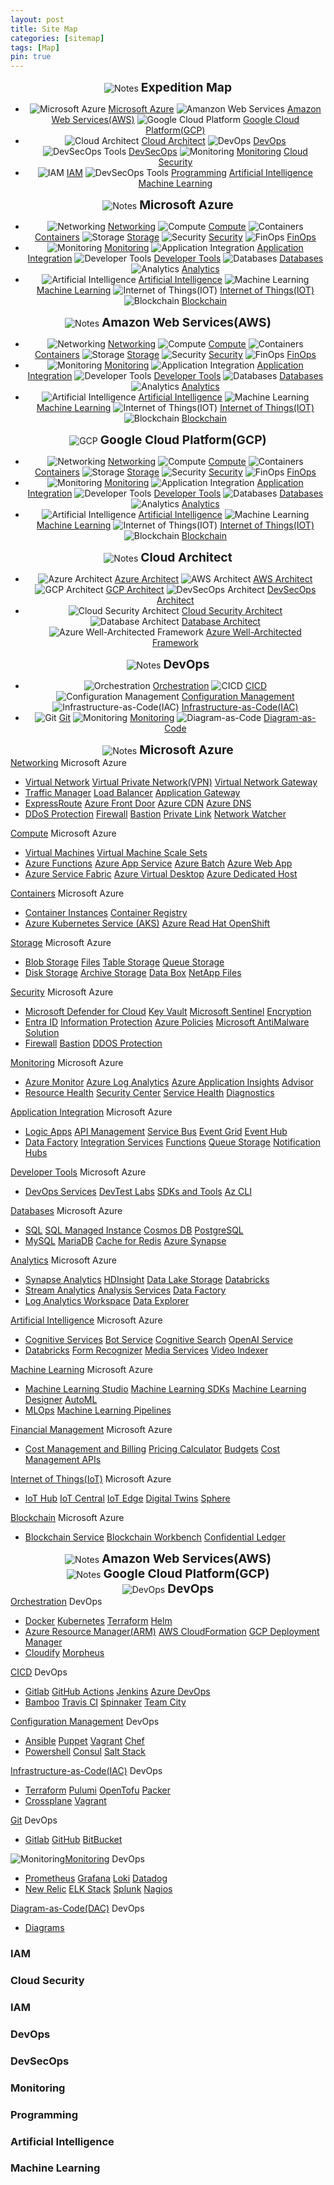 ```yaml
---
layout: post
title: Site Map
categories: [sitemap]
tags: [Map]
pin: true
---
```

<!-- Notes Start -->
<div class="card categories" align="center">
    <!-- top-category -->
    <div id="a_0" class="card-header d-flex justify-content-between hide-border-bottom">
    <span class="ms-2 align-items-center" style="flex-grow: 1;">
        <img alt="Notes" src="/assets/img/icons/coding-18.svg" />
        <h2 class="mx-2" style="font-size: 1.2rem; display: inline;">Expedition Map</h2>
    </span>
    </div>
    <!-- .card-header -->
      <!-- Sub-categories -->
    <div id="0_111" class="collapse show" aria-expanded="false">
        <ul class="list-group">
            <li class="list-group-item">
            <img alt="Microsoft Azure" src="/assets/img/icons/microsoft-azure-18.svg"/>
            <a href="#a_01" class="mx-2">Microsoft Azure</a>
            <img alt="Amanzon Web Services" src="/assets/img/icons/amazonwebservices-18.svg"/>
            <a href="#b_01" class="mx-2">Amazon Web Services(AWS)</a>
            <img alt="Google Cloud Platform" src="/assets/img/icons/googlecloudplatform-18.svg"/>
            <a href="#c_01" class="mx-2">Google Cloud Platform(GCP)</a>
            </li>
            <li class="list-group-item">
            <img alt="Cloud Architect" src="/assets/img/icons/coding-18.svg" />
            <a href="#d_01" class="mx-2">Cloud Architect</a>
            <img alt="DevOps" src="/assets/img/icons/coding-18.svg" />
            <a href="#e_01" class="mx-2">DevOps</a>
            <img alt="DevSecOps Tools" src="/assets/img/icons/coding-18.svg" />
            <a href="#" class="mx-2">DevSecOps</a>
            <img alt="Monitoring" src="/assets/img/icons/monitoring-18.svg" />
            <a href="#" class="mx-2">Monitoring</a>
            <i class="far fa-folder fa-fw"></i>
            <a href="#" class="mx-2">Cloud Security</a>
            </li>
            <li class="list-group-item">
            <img alt="IAM" src="/assets/img/icons/iam-18.svg" />
            <a href="#" class="mx-2">IAM</a>
            <img alt="DevSecOps Tools" src="/assets/img/icons/coding-18.svg" />
            <a href="#" class="mx-2">Programming</a>
            <i class="far fa-folder fa-fw"></i>
            <a href="#" class="mx-2">Artificial Intelligence</a>
            <i class="far fa-folder fa-fw"></i>
            <a href="#" class="mx-2">Machine Learning</a>
            </li>          
        </ul>
    </div>
</div>
<!-- Notes End-->

<!-- Azure Start -->
<div class="card categories" align="center">
    <!-- top-category -->
    <div id="a_01" class="card-header d-flex justify-content-between hide-border-bottom">
    <span class="ms-2 align-items-center" style="flex-grow: 1;">
        <img alt="Notes" src="/assets/img/icons/microsoft-azure-18.svg" />
        <h3 class="mx-2" style="font-size: 1.2rem; display: inline;">Microsoft Azure</h3>
    </span>
    </div>
    <!-- .card-header -->
      <!-- Sub-categories -->
    <div id="a_011" class="collapse show" aria-expanded="false">
        <ul class="list-group align-items-center">
            <li class="list-group-item">
            <img alt="Networking" src="/assets/img/icons/coding-18.svg"/>
            <a href="#a_11" class="mx-2">Networking</a>
            <img alt="Compute" src="/assets/img/icons/coding-18.svg"/>
            <a href="#a_12" class="mx-2">Compute</a>
            <img alt="Containers" src="/assets/img/icons/coding-18.svg"/>
            <a href="#a_13" class="mx-2">Containers</a>
            <img alt="Storage" src="/assets/img/icons/coding-18.svg"/>
            <a href="#a_14" class="mx-2">Storage</a>
            <img alt="Security" src="/assets/img/icons/coding-18.svg" />
            <a href="#a_15" class="mx-2">Security</a>
            <img alt="FinOps" src="/assets/img/icons/coding-18.svg" />
            <a href="#a_23" class="mx-2">FinOps</a>
            </li>
            <li class="list-group-item">
            <img alt="Monitoring" src="/assets/img/icons/monitoring-18.svg" />
            <a href="#a_16" class="mx-2">Monitoring</a>
            <img alt="Application Integration" src="/assets/img/icons/coding-18.svg" />
            <a href="#a_17" class="mx-2">Application Integration</a>
            <img alt="Developer Tools" src="/assets/img/icons/coding-18.svg" />
            <a href="#a_18" class="mx-2">Developer Tools</a>
            <img alt="Databases" src="/assets/img/icons/coding-18.svg" />
            <a href="#a_19" class="mx-2">Databases</a>
            <img alt="Analytics" src="/assets/img/icons/coding-18.svg" />
            <a href="#a_20" class="mx-2">Analytics</a>
            </li>
            <li class="list-group-item">
            <img alt="Artificial Intelligence" src="/assets/img/icons/coding-18.svg" />
            <a href="#a_21" class="mx-2">Artificial Intelligence</a>
            <img alt="Machine Learning" src="/assets/img/icons/coding-18.svg" />
            <a href="#a_22" class="mx-2">Machine Learning</a>
            <img alt="Internet of Things(IOT)" src="/assets/img/icons/coding-18.svg" />
            <a href="#a_24" class="mx-2">Internet of Things(IOT)</a>
            <img alt="Blockchain" src="/assets/img/icons/coding-18.svg" />
            <a href="#a_25" class="mx-2">Blockchain</a>
            </li>  
        </ul>
    </div>
</div>
<!-- Azure End-->

<!-- AWS Start -->
<div class="card categories" align="center">
    <!-- top-category -->
    <div id="b_01" class="card-header d-flex justify-content-between hide-border-bottom">
    <span class="ms-2 align-items-center" style="flex-grow: 1;">
        <img alt="Notes" src="/assets/img/icons/amazonwebservices-18.svg" />
        <h3 class="mx-2" style="font-size: 1.2rem; display: inline;">Amazon Web Services(AWS)</h3>
    </span>
    </div>
    <!-- .card-header -->
      <!-- Sub-categories -->
    <div id="b_011" class="collapse show" aria-expanded="false">
        <ul class="list-group align-items-center">
             <li class="list-group-item">
            <img alt="Networking" src="/assets/img/icons/coding-18.svg"/>
            <a href="#" class="mx-2">Networking</a>
            <img alt="Compute" src="/assets/img/icons/coding-18.svg"/>
            <a href="#" class="mx-2">Compute</a>
            <img alt="Containers" src="/assets/img/icons/coding-18.svg"/>
            <a href="#" class="mx-2">Containers</a>
            <img alt="Storage" src="/assets/img/icons/coding-18.svg"/>
            <a href="#" class="mx-2">Storage</a>
            <img alt="Security" src="/assets/img/icons/coding-18.svg" />
            <a href="#" class="mx-2">Security</a>
            <img alt="FinOps" src="/assets/img/icons/coding-18.svg" />
            <a href="#" class="mx-2">FinOps</a>
            </li>
            <li class="list-group-item">
            <img alt="Monitoring" src="/assets/img/icons/monitoring-18.svg" />
            <a href="#" class="mx-2">Monitoring</a>
            <img alt="Application Integration" src="/assets/img/icons/coding-18.svg" />
            <a href="#" class="mx-2">Application Integration</a>
            <img alt="Developer Tools" src="/assets/img/icons/coding-18.svg" />
            <a href="#" class="mx-2">Developer Tools</a>
            <img alt="Databases" src="/assets/img/icons/coding-18.svg" />
            <a href="#" class="mx-2">Databases</a>
            <img alt="Analytics" src="/assets/img/icons/coding-18.svg" />
            <a href="#" class="mx-2">Analytics</a>
            </li>
            <li class="list-group-item">
            <img alt="Artificial Intelligence" src="/assets/img/icons/coding-18.svg" />
            <a href="#" class="mx-2">Artificial Intelligence</a>
            <img alt="Machine Learning" src="/assets/img/icons/coding-18.svg" />
            <a href="#" class="mx-2">Machine Learning</a>
            <img alt="Internet of Things(IOT)" src="/assets/img/icons/coding-18.svg" />
            <a href="#" class="mx-2">Internet of Things(IOT)</a>
            <img alt="Blockchain" src="/assets/img/icons/coding-18.svg" />
            <a href="#" class="mx-2">Blockchain</a>
            </li>      
        </ul>
    </div>
</div>
<!-- AWS End-->

<!-- GCP Start -->
<div class="card categories" align="center">
    <!-- top-category -->
    <div id="c_01" class="card-header d-flex justify-content-between hide-border-bottom">
    <span class="ms-2 align-items-center" style="flex-grow: 1;">
        <img alt="GCP" src="/assets/img/icons/googlecloudplatform-18.svg" />
        <h3 class="mx-2" style="font-size: 1.2rem; display: inline;">Google Cloud Platform(GCP)</h3>
    </span>
    </div>
    <!-- .card-header -->
      <!-- Sub-categories -->
    <div id="c_011" class="collapse show" aria-expanded="false">
        <ul class="list-group align-items-center">
             <li class="list-group-item">
            <img alt="Networking" src="/assets/img/icons/coding-18.svg"/>
            <a href="#" class="mx-2">Networking</a>
            <img alt="Compute" src="/assets/img/icons/coding-18.svg"/>
            <a href="#" class="mx-2">Compute</a>
            <img alt="Containers" src="/assets/img/icons/coding-18.svg"/>
            <a href="#" class="mx-2">Containers</a>
            <img alt="Storage" src="/assets/img/icons/coding-18.svg"/>
            <a href="#" class="mx-2">Storage</a>
            <img alt="Security" src="/assets/img/icons/coding-18.svg" />
            <a href="#" class="mx-2">Security</a>
            <img alt="FinOps" src="/assets/img/icons/coding-18.svg" />
            <a href="#" class="mx-2">FinOps</a>
            </li>
            <li class="list-group-item">
            <img alt="Monitoring" src="/assets/img/icons/monitoring-18.svg" />
            <a href="#" class="mx-2">Monitoring</a>
            <img alt="Application Integration" src="/assets/img/icons/coding-18.svg" />
            <a href="#" class="mx-2">Application Integration</a>
            <img alt="Developer Tools" src="/assets/img/icons/coding-18.svg" />
            <a href="#" class="mx-2">Developer Tools</a>
            <img alt="Databases" src="/assets/img/icons/coding-18.svg" />
            <a href="#" class="mx-2">Databases</a>
            <img alt="Analytics" src="/assets/img/icons/coding-18.svg" />
            <a href="#" class="mx-2">Analytics</a>
            </li>
            <li class="list-group-item">
            <img alt="Artificial Intelligence" src="/assets/img/icons/coding-18.svg" />
            <a href="#" class="mx-2">Artificial Intelligence</a>
            <img alt="Machine Learning" src="/assets/img/icons/coding-18.svg" />
            <a href="#" class="mx-2">Machine Learning</a>
            <img alt="Internet of Things(IOT)" src="/assets/img/icons/coding-18.svg" />
            <a href="#" class="mx-2">Internet of Things(IOT)</a>
            <img alt="Blockchain" src="/assets/img/icons/coding-18.svg" />
            <a href="#" class="mx-2">Blockchain</a>
            </li>          
        </ul>
    </div>
</div>
<!-- GCP End-->

<!-- Cloud Architect Start -->
<div class="card categories" align="center">
    <!-- top-category -->
    <div id="d_01" class="card-header d-flex justify-content-between hide-border-bottom">
    <span class="ms-2 align-items-center" style="flex-grow: 1;">
        <img alt="Notes" src="/assets/img/icons/cloud-18.svg" />
        <h3 class="mx-2" style="font-size: 1.2rem; display: inline;">Cloud Architect</h3>
    </span>
    </div>
    <!-- .card-header -->
      <!-- Sub-categories -->
    <div id="a_011" class="collapse show" aria-expanded="false">
        <ul class="list-group align-items-center">
            <li class="list-group-item">
            <img alt="Azure Architect" src="/assets/img/icons/microsoft-azure-18.svg"/>
            <a href="#a_11" class="mx-2">Azure Architect</a>
            <img alt="AWS Architect" src="/assets/img/icons/amazonwebservices-18.svg"/>
            <a href="#a_12" class="mx-2">AWS Architect</a>
            <img alt="GCP Architect" src="/assets/img/icons/googlecloudplatform-18.svg"/>
            <a href="#a_13" class="mx-2">GCP Architect</a>
            <img alt="DevSecOps Architect" src="/assets/img/icons/docker-18.svg"/>
            <a href="#a_14" class="mx-2">DevSecOps Architect</a>
            </li>
            <li class="list-group-item">
            <img alt="Cloud Security Architect" src="/assets/img/icons/coding-18.svg" />
            <a href="#a_15" class="mx-2">Cloud Security Architect</a>
            <img alt="Database Architect" src="/assets/img/icons/databases-18.svg" />
            <a href="#a_23" class="mx-2">Database Architect</a>
            <img alt="Azure Well-Architected Framework" src="/assets/img/icons/microsoft-azure-18.svg" />
            <a href="/posts/cloud/azure/architect/azure-well-architected-framework" class="mx-2">Azure Well-Architected Framework</a>
            </li>
        </ul>
    </div>
</div>
<!-- Cloud Architect End-->

<!-- DevOps Start -->
<div class="card categories" align="center">
    <!-- top-category -->
    <div id="e_01" class="card-header d-flex justify-content-between hide-border-bottom">
    <span class="ms-2 align-items-center" style="flex-grow: 1;">
        <img alt="Notes" src="/assets/img/icons/azuredevops-18.svg" />
        <h3 class="mx-2" style="font-size: 1.2rem; display: inline;">DevOps</h3>
    </span>
    </div>
    <!-- .card-header -->
      <!-- Sub-categories -->
    <div id="e_011" class="collapse show" aria-expanded="false">
        <ul class="list-group align-items-center">
            <li class="list-group-item">
            <img alt="Orchestration" src="/assets/img/icons/orchestration-18.svg"/>
            <a href="#d_11" class="mx-2">Orchestration</a>
            <img alt="CICD" src="/assets/img/icons/coding-18.svg"/>
            <a href="#d_12" class="mx-2">CICD</a>
            <img alt="Configuration Management" src="/assets/img/icons/configuration-management-18.svg"/>
            <a href="#d_13" class="mx-2">Configuration Management</a>
            <img alt="Infrastructure-as-Code(IAC)" src="/assets/img/icons/coding-18.svg"/>
            <a href="#d_14" class="mx-2">Infrastructure-as-Code(IAC)</a>
            </li>
            <li class="list-group-item">
            <img alt="Git" src="/assets/img/icons/coding-18.svg" />
            <a href="#d_15" class="mx-2">Git</a>
            <img alt="Monitoring" src="/assets/img/icons/monitoring-18.svg" />
            <a href="#d_16" class="mx-2">Monitoring</a>
            <img alt="Diagram-as-Code" src="/assets/img/icons/diagrams.svg" />
            <a href="#d_17" class="mx-2">Diagram-as-Code</a>
            </li>
        </ul>
    </div>
</div>
<!-- DevOps End-->

<!-- Azure Categories Start -->
<div class="card categories" align="center">
    <!-- top-category -->
    <div id="a_02" class="card-header d-flex justify-content-between hide-border-bottom">
    <span class="ms-2 align-items-center" style="flex-grow: 1;">
        <img alt="Notes" src="/assets/img/icons/microsoft-azure-18.svg" />
        <h3 class="mx-2" style="font-size: 1.2rem; display: inline;">Microsoft Azure</h3>
    </span>
    </div>
    <!-- .card-header -->
</div>
<!-- Azure Categories End-->

<!-- Azure Networking Start-->
<div class="card categories">
    <!-- top-category -->
    <div id="a_11" class="card-header d-flex justify-content-between hide-border-bottom">
    <span class="ms-2">
        <i class="far fa-folder-open fa-fw"></i>
        <a href="/posts/cloud/azure/networking/azure-networking/" class="mx-2">Networking</a>
        <!-- content count -->
        <span class="text-muted small font-weight-light">
            Microsoft Azure
        </span>
    </span>
    <!-- arrow -->
        <a href="#a_111" data-bs-toggle="collapse" aria-expanded="false" aria-label="a_11-trigger" class="category-trigger hide-border-bottom collapsed">
        <i class="fas fa-fw fa-angle-down"></i>
        </a>
    </div>
    <!-- .card-header -->
      <!-- Sub-categories -->
    <div id="a_111" class="collapse" aria-expanded="false">
        <ul class="list-group">
            <li class="list-group-item">
            <i class="far fa-folder fa-fw"></i>
            <a href="/posts/cloud/azure/networking/azure-virtual-networks/" class="mx-2">Virtual Network</a>
            <i class="far fa-folder fa-fw"></i>
            <a href="/posts/cloud/azure/networking/virtual-private-network/" class="mx-2">Virtual Private Network(VPN)</a>
            <i class="far fa-folder fa-fw"></i>
            <a href="/posts/cloud/azure/networking/azuure-virtual-network-gateway/" class="mx-2">Virtual Network Gateway</a>
            </li>
            <li class="list-group-item">
            <i class="far fa-folder fa-fw"></i>
            <a href="/posts/cloud/azure/networking/azuure-traffic-manager/" class="mx-2">Traffic Manager</a>
            <i class="far fa-folder fa-fw"></i>
            <a href="/posts/cloud/azure/networking/azure-load-balancer/" class="mx-2">Load Balancer</a>
            <i class="far fa-folder fa-fw"></i>
            <a href="/posts/cloud/azure/networking/azure-application-gateway/" class="mx-2">Application Gateway</a>
            </li>
            <li class="list-group-item">
            <i class="far fa-folder fa-fw"></i>
            <a href="/posts/cloud/azure/networking/azure-expressroute/" class="mx-2">ExpressRoute</a>
            <i class="far fa-folder fa-fw"></i>
            <a href="/posts/cloud/azure/networking/azure-front-door/" class="mx-2">Azure Front Door</a>
            <i class="far fa-folder fa-fw"></i>
            <a href="/posts/cloud/azure/networking/azure-cdn/" class="mx-2">Azure CDN</a>
            <i class="far fa-folder fa-fw"></i>
            <a href="/posts/cloud/azure/networking/azure-dns/" class="mx-2">Azure DNS</a>
            </li>          
            <li class="list-group-item">
            <i class="far fa-folder fa-fw"></i>
            <a href="/posts/cloud/azure/networking/azure-ddos-protection/" class="mx-2">DDoS Protection</a>
            <i class="far fa-folder fa-fw"></i>
            <a href="/posts/cloud/azure/networking/azure-firewall/" class="mx-2">Firewall</a>
            <i class="far fa-folder fa-fw"></i>
            <a href="/posts/cloud/azure/networking/azure-bastion/" class="mx-2">Bastion</a>
            <i class="far fa-folder fa-fw"></i>
            <a href="/posts/cloud/azure/networking/azure-private-link/" class="mx-2">Private Link</a>
            <i class="far fa-folder fa-fw"></i>
            <a href="/posts/cloud/azure/networking/azure-network-watcher/" class="mx-2">Network Watcher</a>
            </li>
        </ul>
    </div>
</div>
<!-- Azure Networking End-->

<!-- Azure Compute Start-->
<div class="card categories">
    <!-- top-category -->
    <div id="a_12" class="card-header d-flex justify-content-between hide-border-bottom">
    <span class="ms-2">
        <i class="far fa-folder-open fa-fw"></i>
        <a href="/posts/cloud/azure/compute/azure-compute/" class="mx-2">Compute</a>
        <!-- content count -->
        <span class="text-muted small font-weight-light">
            Microsoft Azure
        </span>
    </span>
    <!-- arrow -->
        <a href="#a_121" data-bs-toggle="collapse" aria-expanded="false" aria-label="a_12-trigger" class="category-trigger hide-border-bottom collapsed">
        <i class="fas fa-fw fa-angle-down"></i>
        </a>
    </div>
    <!-- .card-header -->
      <!-- Sub-categories -->
    <div id="a_121" class="collapse" aria-expanded="false">
        <ul class="list-group">
            <li class="list-group-item">
            <i class="far fa-folder fa-fw"></i>
            <a href="/posts/cloud/azure/compute/non-serverless/azure-virtual-machines/" class="mx-2">Virtual Machines</a>
            <i class="far fa-folder fa-fw"></i>
            <a href="/posts/cloud/azure/compute/non-serverless/azure-virtual-machine-scale-sets/" class="mx-2">Virtual Machine Scale Sets</a>
            </li>
            <li class="list-group-item">
            <i class="far fa-folder fa-fw"></i>
            <a href="/posts/cloud/azure/compute/serverless/azure-functions/" class="mx-2">Azure Functions</a>
            <i class="far fa-folder fa-fw"></i>
            <a href="/posts/cloud/azure/compute/serverless/azure-app-service/" class="mx-2">Azure App Service</a>
            <i class="far fa-folder fa-fw"></i>
            <a href="/posts/cloud/azure/compute/serverless/azure-batch/" class="mx-2">Azure Batch</a>
            <i class="far fa-folder fa-fw"></i>
            <a href="/posts/cloud/azure/compute/serverless/azure-web-app/" class="mx-2">Azure Web App</a>
            </li>
            <li class="list-group-item">
            <i class="far fa-folder fa-fw"></i>
            <a href="/posts/cloud/azure/compute/non-serverless/azure-service-fabric/" class="mx-2">Azure Service Fabric</a>
            <i class="far fa-folder fa-fw"></i>
            <a href="/posts/cloud/azure/compute/non-serverless/azure-virtual-desktop/" class="mx-2">Azure Virtual Desktop</a>
            <i class="far fa-folder fa-fw"></i>
            <a href="/posts/cloud/azure/compute/non-serverless/azure-dedicated-host/" class="mx-2">Azure Dedicated Host</a>
            </li>
        </ul>
    </div>
</div>
<!-- Azure Compute End-->

<!-- Azure Containers Start-->
<div class="card categories">
    <!-- top-category -->
    <div id="a_13" class="card-header d-flex justify-content-between hide-border-bottom">
    <span class="ms-2">
        <i class="far fa-folder-open fa-fw"></i>
        <a href="/posts/cloud/azure/containers/azure-containers/" class="mx-2">Containers</a>
        <!-- content count -->
        <span class="text-muted small font-weight-light">
            Microsoft Azure
        </span>
    </span>
    <!-- arrow -->
        <a href="#a_131" data-bs-toggle="collapse" aria-expanded="false" aria-label="a_13-trigger" class="category-trigger hide-border-bottom collapsed">
        <i class="fas fa-fw fa-angle-down"></i>
        </a>
    </div>
    <!-- .card-header -->
      <!-- Sub-categories -->
    <div id="a_131" class="collapse" aria-expanded="false">
        <ul class="list-group">
            <li class="list-group-item">
            <i class="far fa-folder fa-fw"></i>
            <a href="/posts/cloud/azure/containers/azure-container-instances/" class="mx-2">Container Instances</a>
            <i class="far fa-folder fa-fw"></i>
            <a href="/posts/cloud/azure/containers/azure-container-registry/" class="mx-2">Container Registry</a>
            </li>
            <li class="list-group-item">
            <i class="far fa-folder fa-fw"></i>
            <a href="/posts/cloud/azure/containers/azure-kubernetes-service/" class="mx-2">Azure Kubernetes Service (AKS)</a>
            <i class="far fa-folder fa-fw"></i>
            <a href="/posts/cloud/azure/containers/azure-red-hat-openshift/" class="mx-2">Azure Read Hat OpenShift</a>
            </li>
        </ul>
    </div>
</div>
<!-- Azure Containers End-->

<!-- Azure Storage Start-->
<div class="card categories">
    <!-- top-category -->
    <div id="a_14" class="card-header d-flex justify-content-between hide-border-bottom">
    <span class="ms-2">
        <i class="far fa-folder-open fa-fw"></i>
        <a href="/posts/cloud/azure/storage/azure-storage/" class="mx-2">Storage</a>
        <!-- content count -->
        <span class="text-muted small font-weight-light">
            Microsoft Azure
        </span>
    </span>
    <!-- arrow -->
        <a href="#a_141" data-bs-toggle="collapse" aria-expanded="false" aria-label="a_14-trigger" class="category-trigger hide-border-bottom collapsed">
        <i class="fas fa-fw fa-angle-down"></i>
        </a>
    </div>
    <!-- .card-header -->
      <!-- Sub-categories -->
    <div id="a_141" class="collapse" aria-expanded="false">
        <ul class="list-group">
            <li class="list-group-item">
            <i class="far fa-folder fa-fw"></i>
            <a href="/posts/cloud/azure/storage/azure-blob-storage/" class="mx-2">Blob Storage</a>
            <i class="far fa-folder fa-fw"></i>
            <a href="/posts/cloud/azure/storage/azure-files/" class="mx-2">Files</a>
            <i class="far fa-folder fa-fw"></i>
            <a href="/posts/cloud/azure/storage/azure-table-storage/" class="mx-2">Table Storage</a>
            <i class="far fa-folder fa-fw"></i>
            <a href="/posts/cloud/azure/storage/azure-queue-storage/" class="mx-2">Queue Storage</a>
            </li>
            <li class="list-group-item">
            <i class="far fa-folder fa-fw"></i>
            <a href="/posts/cloud/azure/storage/azure-disk-storage/" class="mx-2">Disk Storage</a>
            <i class="far fa-folder fa-fw"></i>
            <a href="/posts/cloud/azure/storage/azure-archive-storage/" class="mx-2">Archive Storage</a>
            <i class="far fa-folder fa-fw"></i>
            <a href="/posts/cloud/azure/storage/azure-data-box/" class="mx-2">Data Box</a>
            <i class="far fa-folder fa-fw"></i>
            <a href="/posts/cloud/azure/storage/azure-netapp-files/" class="mx-2">NetApp Files</a>
            </li>
        </ul>
    </div>
</div>
<!-- Azure Storage End-->

<!-- Azure Security Start-->
<div class="card categories">
    <!-- top-category -->
    <div id="a_15" class="card-header d-flex justify-content-between hide-border-bottom">
    <span class="ms-2">
        <i class="far fa-folder-open fa-fw"></i>
        <a href="/posts/cloud/azure/security/azure-security/" class="mx-2">Security</a>
        <!-- content count -->
        <span class="text-muted small font-weight-light">
            Microsoft Azure
        </span>
    </span>
    <!-- arrow -->
        <a href="#a_151" data-bs-toggle="collapse" aria-expanded="false" aria-label="a_15-trigger" class="category-trigger hide-border-bottom collapsed">
        <i class="fas fa-fw fa-angle-down"></i>
        </a>
    </div>
    <!-- .card-header -->
      <!-- Sub-categories -->
    <div id="a_151" class="collapse" aria-expanded="false">
        <ul class="list-group">
            <li class="list-group-item">
            <i class="far fa-folder fa-fw"></i>
            <a href="/posts/cloud/azure/security/microsoft-defender-for-cloud/" class="mx-2">Microsoft Defender for Cloud</a>
            <i class="far fa-folder fa-fw"></i>
            <a href="/posts/cloud/azure/security/azure-key-vault/" class="mx-2">Key Vault</a>
            <i class="far fa-folder fa-fw"></i>
            <a href="/posts/cloud/azure/security/microsoft-sentinel/" class="mx-2">Microsoft Sentinel</a>
            <i class="far fa-folder fa-fw"></i>
            <a href="/posts/cloud/azure/security/azure-encryption/" class="mx-2">Encryption</a>
            </li>
            <li class="list-group-item">
            <i class="far fa-folder fa-fw"></i>
            <a href="/posts/iam/entraid/microsoft-entraid/" class="mx-2">Entra ID</a>
            <i class="far fa-folder fa-fw"></i>
            <a href="/posts/cloud/azure/security/azure-information-protection/" class="mx-2">Information Protection</a>
            <i class="far fa-folder fa-fw"></i>
            <a href="/posts/cloud/azure/security/azure-policies/" class="mx-2">Azure Policies</a>
            <i class="far fa-folder fa-fw"></i>
            <a href="/posts/cloud/azure/security/microsoft-antimalware-solution/" class="mx-2">Microsoft AntiMalware Solution</a>
            </li>
            <li class="list-group-item">
            <i class="far fa-folder fa-fw"></i>
            <a href="/posts/cloud/azure/networking/azure-firewall/" class="mx-2">Firewall</a>
            <i class="far fa-folder fa-fw"></i>
            <a href="/posts/cloud/azure/networking/azure-bastion/" class="mx-2">Bastion</a>
            <i class="far fa-folder fa-fw"></i>
            <a href="/posts/cloud/azure/networking/azure-ddos-protection/" class="mx-2">DDOS Protection</a>
            </li>
        </ul>
    </div>
</div>
<!-- Azure Security End-->

<!-- Azure Monitoring Start-->
<div class="card categories">
    <!-- top-category -->
    <div id="a_16" class="card-header d-flex justify-content-between hide-border-bottom">
    <span class="ms-2">
        <i class="far fa-folder-open fa-fw"></i>
        <a href="/posts/cloud/azure/monitoring/azure-monitoring/" class="mx-2">Monitoring</a>
        <!-- content count -->
        <span class="text-muted small font-weight-light">
            Microsoft Azure
        </span>
    </span>
    <!-- arrow -->
        <a href="#a_161" data-bs-toggle="collapse" aria-expanded="false" aria-label="a_16-trigger" class="category-trigger hide-border-bottom collapsed">
        <i class="fas fa-fw fa-angle-down"></i>
        </a>
    </div>
    <!-- .card-header -->
      <!-- Sub-categories -->
    <div id="a_161" class="collapse" aria-expanded="false">
        <ul class="list-group">
            <li class="list-group-item">
            <i class="far fa-folder fa-fw"></i>
            <a href="/posts/cloud/azure/monitoring/azure-monitor/" class="mx-2">Azure Monitor</a>
            <i class="far fa-folder fa-fw"></i>
            <a href="/posts/cloud/azure/monitoring/azure-log-analytics/" class="mx-2">Azure Log Analytics</a>
            <i class="far fa-folder fa-fw"></i>
            <a href="/posts/cloud/azure/monitoring/azure-application-insights/" class="mx-2">Azure Application Insights</a>
            <i class="far fa-folder fa-fw"></i>
            <a href="/posts/cloud/azure/monitoring/azure-advisor/" class="mx-2">Advisor</a>
            </li>
            <li class="list-group-item">
            <i class="far fa-folder fa-fw"></i>
            <a href="/posts/cloud/azure/monitoring/azure-resource-health/" class="mx-2">Resource Health</a>
            <i class="far fa-folder fa-fw"></i>
            <a href="/posts/cloud/azure/monitoring/azure-security-center/" class="mx-2">Security Center</a>
            <i class="far fa-folder fa-fw"></i>
            <a href="/posts/cloud/azure/monitoring/azure-service-health/" class="mx-2">Service Health</a>
            <i class="far fa-folder fa-fw"></i>
            <a href="/posts/cloud/azure/monitoring/azure-diagnostics/" class="mx-2">Diagnostics</a>
            </li>
        </ul>
    </div>
</div>
<!-- Azure Monitoring End-->

<!-- Application Integration Start -->
<div class="card categories">
    <!-- top-category -->
    <div id="a_17" class="card-header d-flex justify-content-between hide-border-bottom">
    <span class="ms-2">
        <i class="far fa-folder-open fa-fw"></i>
        <a href="/posts/cloud/azure/application%20integration/azure-application-integration/" class="mx-2">Application Integration</a>
        <!-- content count -->
        <span class="text-muted small font-weight-light">
            Microsoft Azure
        </span>
    </span>
    <!-- arrow -->
        <a href="#a_171" data-bs-toggle="collapse" aria-expanded="false" aria-label="a_17-trigger" class="category-trigger hide-border-bottom collapsed">
        <i class="fas fa-fw fa-angle-down"></i>
        </a>
    </div>
    <!-- .card-header -->
    <!-- Sub-categories -->
    <div id="a_171" class="collapse" aria-expanded="false">
        <ul class="list-group">
            <li class="list-group-item">
            <i class="far fa-folder fa-fw"></i>
            <a href="/posts/cloud/azure/application%20integration/azure-logic-apps/" class="mx-2">Logic Apps</a>
            <i class="far fa-folder fa-fw"></i>
            <a href="/posts/cloud/azure/application%20integration/azure-api-management/" class="mx-2">API Management</a>
            <i class="far fa-folder fa-fw"></i>
            <a href="/posts/cloud/azure/application%20integration/azure-service-bus/" class="mx-2">Service Bus</a>
            <i class="far fa-folder fa-fw"></i>
            <a href="/posts/cloud/azure/application%20integration/azure-event-grid/" class="mx-2">Event Grid</a>
            <i class="far fa-folder fa-fw"></i>
            <a href="/posts/cloud/azure/application%20integration/azure-event-hub/" class="mx-2">Event Hub</a>
            </li>
            <li class="list-group-item">
            <i class="far fa-folder fa-fw"></i>
            <a href="/posts/cloud/azure/application%20integration/azure-data-factory/" class="mx-2">Data Factory</a>
            <i class="far fa-folder fa-fw"></i>
            <a href="/posts/cloud/azure/application%20integration/azure-integration-services/" class="mx-2">Integration Services</a>
            <i class="far fa-folder fa-fw"></i>
            <a href="/posts/cloud/azure/application%20integration/azure-functions/" class="mx-2">Functions</a>
            <i class="far fa-folder fa-fw"></i>
            <a href="/posts/cloud/azure/storage/azure-queue-storage/" class="mx-2">Queue Storage</a>
            <i class="far fa-folder fa-fw"></i>
            <a href="/posts/cloud/azure/application%20integration/azure-notification-hubs/" class="mx-2">Notification Hubs</a>
            </li>
        </ul>
    </div>
</div>
<!-- Application Integration End -->

<!-- Developer Tools Start -->
<div class="card categories">
    <!-- top-category -->
    <div id="a_18" class="card-header d-flex justify-content-between hide-border-bottom">
    <span class="ms-2">
        <i class="far fa-folder-open fa-fw"></i>
        <a href="/posts/cloud/azure/developer%20tools/azure-developer-tools/" class="mx-2">Developer Tools</a>
        <!-- content count -->
        <span class="text-muted small font-weight-light">
            Microsoft Azure
        </span>
    </span>
    <!-- arrow -->
        <a href="#a_181" data-bs-toggle="collapse" aria-expanded="false" aria-label="a_18-trigger" class="category-trigger hide-border-bottom collapsed">
        <i class="fas fa-fw fa-angle-down"></i>
        </a>
    </div>
    <!-- .card-header -->
    <!-- Sub-categories -->
    <div id="a_181" class="collapse" aria-expanded="false">
        <ul class="list-group">
            <li class="list-group-item">
            <i class="far fa-folder fa-fw"></i>
            <a href="/posts/cloud/azure/developer%20tools/azure-devops-services/" class="mx-2">DevOps Services</a>
            <i class="far fa-folder fa-fw"></i>
            <a href="/posts/cloud/azure/developer%20tools/azure-devtest-labs/" class="mx-2">DevTest Labs</a>
            <i class="far fa-folder fa-fw"></i>
            <a href="/posts/cloud/azure/developer%20tools/azure-sdks-and-tools/" class="mx-2">SDKs and Tools</a>
            <i class="far fa-folder fa-fw"></i>
            <a href="/posts/cloud/azure/developer%20tools/azure-cli/" class="mx-2">Az CLI</a>
            </li>
        </ul>
    </div>
</div>
<!-- Developer Tools End -->

<!-- Azure Databases Start-->
<div class="card categories">
    <!-- top-category -->
    <div id="a_19" class="card-header d-flex justify-content-between hide-border-bottom">
    <span class="ms-2">
        <i class="far fa-folder-open fa-fw"></i>
        <a href="/posts/cloud/azure/databases/azure-databases/" class="mx-2">Databases</a>
        <!-- content count -->
        <span class="text-muted small font-weight-light">
            Microsoft Azure
        </span>
    </span>
    <!-- arrow -->
        <a href="#a_191" data-bs-toggle="collapse" aria-expanded="false" aria-label="a_19-trigger" class="category-trigger hide-border-bottom collapsed">
        <i class="fas fa-fw fa-angle-down"></i>
        </a>
    </div>
    <!-- .card-header -->
      <!-- Sub-categories -->
    <div id="a_191" class="collapse" aria-expanded="false">
        <ul class="list-group">
            <li class="list-group-item">
            <i class="far fa-folder fa-fw"></i>
            <a href="/posts/cloud/azure/databases/azure-sql/" class="mx-2">SQL</a>
            <i class="far fa-folder fa-fw"></i>
            <a href="/posts/cloud/azure/databases/azure-sql-managed-instance/" class="mx-2">SQL Managed Instance</a>
            <i class="far fa-folder fa-fw"></i>
            <a href="/posts/cloud/azure/databases/azure-cosmos-db/" class="mx-2">Cosmos DB</a>
            <i class="far fa-folder fa-fw"></i>
            <a href="/posts/cloud/azure/databases/azure-postgresql/" class="mx-2">PostgreSQL</a>
            </li>
            <li class="list-group-item">
            <i class="far fa-folder fa-fw"></i>
            <a href="/posts/cloud/azure/databases/azure-mysql/" class="mx-2">MySQL</a>
            <i class="far fa-folder fa-fw"></i>
            <a href="/posts/cloud/azure/databases/azure-maria-db/" class="mx-2">MariaDB</a>
            <i class="far fa-folder fa-fw"></i>
            <a href="/posts/cloud/azure/databases/azure-cache-for-redis/" class="mx-2">Cache for Redis</a>
            <i class="far fa-folder fa-fw"></i>
            <a href="/posts/cloud/azure/databases/azure-synapse/" class="mx-2">Azure Synapse</a>
            </li>
        </ul>
    </div>
</div>
<!-- Azure Databases End-->

<!-- Analytics Start -->
<div class="card categories">
    <!-- top-category -->
    <div id="a_20" class="card-header d-flex justify-content-between hide-border-bottom">
    <span class="ms-2">
        <i class="far fa-folder-open fa-fw"></i>
        <a href="/posts/cloud/azure/analytics/azure-analytics/" class="mx-2">Analytics</a>
        <!-- content count -->
        <span class="text-muted small font-weight-light">
            Microsoft Azure
        </span>
    </span>
    <!-- arrow -->
        <a href="#a_201" data-bs-toggle="collapse" aria-expanded="false" aria-label="a_20-trigger" class="category-trigger hide-border-bottom collapsed">
        <i class="fas fa-fw fa-angle-down"></i>
        </a>
    </div>
    <!-- .card-header -->
    <!-- Sub-categories -->
    <div id="a_201" class="collapse" aria-expanded="false">
        <ul class="list-group">
            <li class="list-group-item">
            <i class="far fa-folder fa-fw"></i>
            <a href="/posts/cloud/azure/analytics/azure-synapse-analytics/" class="mx-2">Synapse Analytics</a>
            <i class="far fa-folder fa-fw"></i>
            <a href="/posts/cloud/azure/analytics/azure-hdinsight/" class="mx-2">HDInsight</a>
            <i class="far fa-folder fa-fw"></i>
            <a href="/posts/cloud/azure/analytics/azure-data-lake-storage/" class="mx-2">Data Lake Storage</a>
            <i class="far fa-folder fa-fw"></i>
            <a href="/posts/cloud/azure/analytics/azure-databricks/" class="mx-2">Databricks</a>
            </li>
            <li class="list-group-item">
            <i class="far fa-folder fa-fw"></i>
            <a href="/posts/cloud/azure/analytics/azure-stream-analytics/" class="mx-2">Stream Analytics</a>
            <i class="far fa-folder fa-fw"></i>
            <a href="/posts/cloud/azure/analytics/azure-analysis-services/" class="mx-2">Analysis Services</a>
            <i class="far fa-folder fa-fw"></i>
            <a href="/posts/cloud/azure/analytics/azure-data-factory/" class="mx-2">Data Factory</a>
            <i class="far fa-folder fa-fw"></i>
            </li>
            <li class="list-group-item">
            <a href="/posts/cloud/azure/analytics/azure-log-analytics-workspace/" class="mx-2">Log Analytics Workspace</a>
            <i class="far fa-folder fa-fw"></i>
            <a href="/posts/cloud/azure/analytics/azure-data-explorer/" class="mx-2">Data Explorer</a>    
            </li>
        </ul>
    </div>
</div>
<!-- Analytics End -->

<!-- Artificial Intelligence Start -->
<div class="card categories">
    <!-- top-category -->
    <div id="a_21" class="card-header d-flex justify-content-between hide-border-bottom">
    <span class="ms-2">
        <i class="far fa-folder-open fa-fw"></i>
        <a href="/posts/cloud/azure/ai/azure-ai/" class="mx-2">Artificial Intelligence</a>
        <!-- content count -->
        <span class="text-muted small font-weight-light">
            Microsoft Azure
        </span>
    </span>
    <!-- arrow -->
        <a href="#a_211" data-bs-toggle="collapse" aria-expanded="false" aria-label="a_21-trigger" class="category-trigger hide-border-bottom collapsed">
        <i class="fas fa-fw fa-angle-down"></i>
        </a>
    </div>
    <!-- .card-header -->
    <!-- Sub-categories -->
    <div id="a_211" class="collapse" aria-expanded="false">
        <ul class="list-group">
            <li class="list-group-item">
            <i class="far fa-folder fa-fw"></i>
            <a href="/posts/cloud/azure/ai/azure-cognitive-services/" class="mx-2">Cognitive Services</a>
            <i class="far fa-folder fa-fw"></i>
            <a href="/posts/cloud/azure/ai/azure-bot-service/" class="mx-2">Bot Service</a>
            <i class="far fa-folder fa-fw"></i>
            <a href="/posts/cloud/azure/ai/azure-cognitive-search/" class="mx-2">Cognitive Search</a>
            <i class="far fa-folder fa-fw"></i>
            <a href="/posts/cloud/azure/ai/azure-openai-service/" class="mx-2">OpenAI Service</a>
            </li>
            <li class="list-group-item">
            <i class="far fa-folder fa-fw"></i>
            <a href="/posts/cloud/azure/ai/azure-databricks/" class="mx-2">Databricks</a>
            <i class="far fa-folder fa-fw"></i>
            <a href="/posts/cloud/azure/ai/azure-form-recognizer/" class="mx-2">Form Recognizer</a>
            <i class="far fa-folder fa-fw"></i>
            <a href="/posts/cloud/azure/ai/azure-media-services/" class="mx-2">Media Services</a>
            <i class="far fa-folder fa-fw"></i>
            <a href="/posts/cloud/azure/ai/azure-video-indexer/" class="mx-2">Video Indexer</a>
            </li>
        </ul>
    </div>
</div>
<!-- Artificial Intelligence End -->

<!-- Machine Learning Start -->
<div class="card categories">
    <!-- top-category -->
    <div id="a_22" class="card-header d-flex justify-content-between hide-border-bottom">
    <span class="ms-2">
        <i class="far fa-folder-open fa-fw"></i>
        <a href="/posts/cloud/azure/ai/azure-ai/" class="mx-2">Machine Learning</a>
        <!-- content count -->
        <span class="text-muted small font-weight-light">
            Microsoft Azure
        </span>
    </span>
    <!-- arrow -->
        <a href="#a_221" data-bs-toggle="collapse" aria-expanded="false" aria-label="a_22-trigger" class="category-trigger hide-border-bottom collapsed">
        <i class="fas fa-fw fa-angle-down"></i>
        </a>
    </div>
    <!-- .card-header -->
    <!-- Sub-categories -->
    <div id="a_221" class="collapse" aria-expanded="false">
        <ul class="list-group">
            <li class="list-group-item">
            <i class="far fa-folder fa-fw"></i>
            <a href="/posts/cloud/azure/ml/machine-learning-studio/" class="mx-2">Machine Learning Studio</a>
            <i class="far fa-folder fa-fw"></i>
            <a href="/posts/cloud/azure/ml/machine-learning-sdks/" class="mx-2">Machine Learning SDKs</a>
            <i class="far fa-folder fa-fw"></i>
            <a href="/posts/cloud/azure/ml/machine-learning-designer/" class="mx-2">Machine Learning Designer</a>
            <i class="far fa-folder fa-fw"></i>
            <a href="/posts/cloud/azure/ml/auto-ml/" class="mx-2">AutoML</a>
            </li>
            <li class="list-group-item">
            <i class="far fa-folder fa-fw"></i>
            <a href="/posts/cloud/azure/ml/mlops/" class="mx-2">MLOps</a>
            <i class="far fa-folder fa-fw"></i>
            <a href="/posts/cloud/azure/ml/machine-learning-pipelines/" class="mx-2">Machine Learning Pipelines</a>
            </li>
        </ul>
    </div>
</div>
<!-- Machine Learning End -->

<!-- Financial Management Start -->
<div class="card categories">
    <!-- top-category -->
    <div id="a_23" class="card-header d-flex justify-content-between hide-border-bottom">
    <span class="ms-2">
        <i class="far fa-folder-open fa-fw"></i>
        <a href="/posts/cloud/azure/financial%20management/azure-financial-management/" class="mx-2">Financial Management</a>
        <!-- content count -->
        <span class="text-muted small font-weight-light">
            Microsoft Azure
        </span>
    </span>
    <!-- arrow -->
        <a href="#a_231" data-bs-toggle="collapse" aria-expanded="false" aria-label="a_23-trigger" class="category-trigger hide-border-bottom collapsed">
        <i class="fas fa-fw fa-angle-down"></i>
        </a>
    </div>
    <!-- .card-header -->
    <!-- Sub-categories -->
    <div id="a_231" class="collapse" aria-expanded="false">
        <ul class="list-group">
            <li class="list-group-item">
            <i class="far fa-folder fa-fw"></i>
            <a href="/posts/cloud/azure/financial%20management/azure-cost-management-and-billing/" class="mx-2">Cost Management and Billing</a>
            <i class="far fa-folder fa-fw"></i>
            <a href="/posts/cloud/azure/financial%20management/azure-pricing-calculator/" class="mx-2">Pricing Calculator</a>
            <i class="far fa-folder fa-fw"></i>
            <a href="/posts/cloud/azure/financial%20management/azure-budgets/" class="mx-2">Budgets</a>
            <i class="far fa-folder fa-fw"></i>
            <a href="/posts/cloud/azure/financial%20management/azure-cost-management-apis/" class="mx-2">Cost Management APIs</a>
            </li>
        </ul>
    </div>
</div>
<!--Financial Management End -->

<!-- IoT Start -->
<div class="card categories">
    <!-- top-category -->
    <div id="a_24" class="card-header d-flex justify-content-between hide-border-bottom">
    <span class="ms-2">
        <i class="far fa-folder-open fa-fw"></i>
        <a href="/posts/cloud/azure/iot/azure-iot/" class="mx-2">Internet of Things(IoT)</a>
        <!-- content count -->
        <span class="text-muted small font-weight-light">
            Microsoft Azure
        </span>
    </span>
    <!-- arrow -->
        <a href="#a_241" data-bs-toggle="collapse" aria-expanded="false" aria-label="a_24-trigger" class="category-trigger hide-border-bottom collapsed">
        <i class="fas fa-fw fa-angle-down"></i>
        </a>
    </div>
    <!-- .card-header -->
    <!-- Sub-categories -->
    <div id="a_241" class="collapse" aria-expanded="false">
        <ul class="list-group">
            <li class="list-group-item">
            <i class="far fa-folder fa-fw"></i>
            <a href="/posts/cloud/azure/iot/azure-iot-hub/" class="mx-2">IoT Hub</a>
            <i class="far fa-folder fa-fw"></i>
            <a href="/posts/cloud/azure/iot/azure-iot-central/" class="mx-2">IoT Central</a>
            <i class="far fa-folder fa-fw"></i>
            <a href="/posts/cloud/azure/iot/azure-iot-edge/" class="mx-2">IoT Edge</a>
            <i class="far fa-folder fa-fw"></i>
            <a href="/posts/cloud/azure/iot/azure-digital-twins/" class="mx-2">Digital Twins</a>
            <i class="far fa-folder fa-fw"></i>
            <a href="/posts/cloud/azure/iot/azure-sphere/" class="mx-2">Sphere</a>
            </li>
        </ul>
    </div>
</div>
<!-- IoT End -->

<!-- Blockchain Start -->
<div class="card categories">
    <!-- top-category -->
    <div id="a_25" class="card-header d-flex justify-content-between hide-border-bottom">
    <span class="ms-2">
        <i class="far fa-folder-open fa-fw"></i>
        <a href="/posts/cloud/azure/blockchain/azure-blockchain/" class="mx-2">Blockchain</a>
        <!-- content count -->
        <span class="text-muted small font-weight-light">
            Microsoft Azure
        </span>
    </span>
    <!-- arrow -->
        <a href="#a_251" data-bs-toggle="collapse" aria-expanded="false" aria-label="a_25-trigger" class="category-trigger hide-border-bottom collapsed">
        <i class="fas fa-fw fa-angle-down"></i>
        </a>
    </div>
    <!-- .card-header -->
    <!-- Sub-categories -->
    <div id="a_251" class="collapse" aria-expanded="false">
        <ul class="list-group">
            <li class="list-group-item">
            <i class="far fa-folder fa-fw"></i>
            <a href="/posts/cloud/azure/blockchain/azure-blockchain-service/" class="mx-2">Blockchain Service</a>
            <i class="far fa-folder fa-fw"></i>
            <a href="/posts/cloud/azure/blockchain/azure-blockchain-workbench/" class="mx-2">Blockchain Workbench</a>
            <i class="far fa-folder fa-fw"></i>
            <a href="/posts/cloud/azure/blockchain/azure-confidential-ledger/" class="mx-2">Confidential Ledger</a>
            </li>
        </ul>
    </div>
</div>
<!-- Blockchain End -->

<!-- AWS Categories Start -->
<div class="card categories" align="center">
    <!-- top-category -->
    <div id="b_02" class="card-header d-flex justify-content-between hide-border-bottom">
    <span class="ms-2 align-items-center" style="flex-grow: 1;">
        <img alt="Notes" src="/assets/img/icons/amazonwebservices-18.svg" />
        <h3 class="mx-2" style="font-size: 1.2rem; display: inline;">Amazon Web Services(AWS)</h3>
    </span>
    </div>
    <!-- .card-header -->
</div>
<!-- AWS Categories End-->

<!-- GCP Categories Start -->
<div class="card categories" align="center">
    <!-- top-category -->
    <div id="c_02" class="card-header d-flex justify-content-between hide-border-bottom">
    <span class="ms-2 align-items-center" style="flex-grow: 1;">
        <img alt="Notes" src="/assets/img/icons/googlecloudplatform-18.svg" />
        <h3 class="mx-2" style="font-size: 1.2rem; display: inline;">Google Cloud Platform(GCP)</h3>
    </span>
    </div>
    <!-- .card-header -->
</div>
<!-- GCP Categories End-->

<!-- DevOps Categories Start -->
<div class="card categories" align="center">
    <!-- top-category -->
    <div id="d_02" class="card-header d-flex justify-content-between hide-border-bottom">
    <span class="ms-2 align-items-center" style="flex-grow: 1;">
        <img alt="DevOps" src="/assets/img/icons/coding-18.svg" />
        <h3 class="mx-2" style="font-size: 1.2rem; display: inline;">DevOps</h3>
    </span>
    </div>
    <!-- .card-header -->
</div>
<!-- Azure Categories End-->

<!-- Orchestration Start -->
<div class="card categories">
    <!-- top-category -->
    <div id="d_11" class="card-header d-flex justify-content-between hide-border-bottom">
    <span class="ms-2">
        <i class="far fa-folder-open fa-fw"></i>
        <a href="/posts/devops/orchestration/orchestration" class="mx-2">Orchestration</a>
        <!-- content count -->
        <span class="text-muted small font-weight-light">
            DevOps
        </span>
    </span>
    <!-- arrow -->
        <a href="#d_111" data-bs-toggle="collapse" aria-expanded="false" aria-label="a_24-trigger" class="category-trigger hide-border-bottom collapsed">
        <i class="fas fa-fw fa-angle-down"></i>
        </a>
    </div>
    <!-- .card-header -->
    <!-- Sub-categories -->
    <div id="d_111" class="collapse" aria-expanded="false">
        <ul class="list-group">
            <li class="list-group-item">
            <i class="far fa-folder fa-fw"></i>
            <a href="/posts/devops/orchestration/docker/docker" class="mx-2">Docker</a>
            <i class="far fa-folder fa-fw"></i>
            <a href="/posts/devops/orchestration/kubernetes/kubernetes" class="mx-2">Kubernetes</a>
            <i class="far fa-folder fa-fw"></i>
            <a href="/posts/devops/orchestration/terraform/terraform" class="mx-2">Terraform</a>
            <i class="far fa-folder fa-fw"></i>
            <a href="/posts/devops/orchestration/helm/helm" class="mx-2">Helm</a>
            </li>
            <li class="list-group-item">
            <i class="far fa-folder fa-fw"></i>
            <a href="/posts/devops/orchestration/arm/azure-resource-manager" class="mx-2">Azure Resource Manager(ARM)</a>
            <i class="far fa-folder fa-fw"></i>
            <a href="/posts/devops/orchestration/aws%20cloud%20formation/aws-cloud-formation" class="mx-2">AWS CloudFormation</a>
            <i class="far fa-folder fa-fw"></i>
            <a href="/posts/devops/orchestration/gcp%20deployment%20manager/gcp-deployment-manager" class="mx-2">GCP Deployment Manager</a>
            </li>
            <li class="list-group-item">
            <i class="far fa-folder fa-fw"></i>
            <a href="/posts/devops/orchestration/cloudify/cloudify" class="mx-2">Cloudify</a>
            <i class="far fa-folder fa-fw"></i>
            <a href="/posts/devops/orchestration/morpheus/morpheus" class="mx-2">Morpheus</a>    
            </li>
        </ul>
    </div>
</div>
<!-- Orchestration End -->

<!-- CICD Start -->
<div class="card categories">
    <!-- top-category -->
    <div id="d_12" class="card-header d-flex justify-content-between hide-border-bottom">
    <span class="ms-2">
        <i class="far fa-folder-open fa-fw"></i>
        <a href="/posts/devops/cicd/cicd" class="mx-2">CICD</a>
        <!-- content count -->
        <span class="text-muted small font-weight-light">
            DevOps
        </span>
    </span>
    <!-- arrow -->
        <a href="#d_121" data-bs-toggle="collapse" aria-expanded="false" aria-label="d_12-trigger" class="category-trigger hide-border-bottom collapsed">
        <i class="fas fa-fw fa-angle-down"></i>
        </a>
    </div>
    <!-- .card-header -->
    <!-- Sub-categories -->
    <div id="d_121" class="collapse" aria-expanded="false">
        <ul class="list-group">
            <li class="list-group-item">
            <i class="far fa-folder fa-fw"></i>
            <a href="/posts/devops/cicd/gitlab/gitlab" class="mx-2">Gitlab</a>
            <i class="far fa-folder fa-fw"></i>
            <a href="/posts/devops/cicd/github%20actions/github-actions" class="mx-2">GitHub Actions</a>
            <i class="far fa-folder fa-fw"></i>
            <a href="/posts/devops/cicd/jenkins/jenkins" class="mx-2">Jenkins</a>
            <i class="far fa-folder fa-fw"></i>
            <a href="/posts/devops/cicd/azure%20devops/azure-devops" class="mx-2">Azure DevOps</a>
            </li>
            <li class="list-group-item">
            <i class="far fa-folder fa-fw"></i>
            <a href="/posts/devops/cicd/bamboo/bamboo" class="mx-2">Bamboo</a>
            <i class="far fa-folder fa-fw"></i>
            <a href="/posts/devops/cicd/travisci/travisci" class="mx-2">Travis CI</a>
            <i class="far fa-folder fa-fw"></i>
            <a href="/posts/devops/cicd/spinnaker/spinnaker" class="mx-2">Spinnaker</a>
            <i class="far fa-folder fa-fw"></i>
            <a href="/posts/devops/cicd/teamcity/teamcity" class="mx-2">Team City</a> 
            </li>
        </ul>
    </div>
</div>
<!-- CICD End -->

<!-- Configuration Management Start -->
<div class="card categories">
    <!-- top-category -->
    <div id="d_13" class="card-header d-flex justify-content-between hide-border-bottom">
    <span class="ms-2">
        <i class="far fa-folder-open fa-fw"></i>
        <a href="/posts/devops/configuration%20management/configuration-management" class="mx-2">Configuration Management</a>
        <!-- content count -->
        <span class="text-muted small font-weight-light">
            DevOps
        </span>
    </span>
    <!-- arrow -->
        <a href="#d_131" data-bs-toggle="collapse" aria-expanded="false" aria-label="d_13-trigger" class="category-trigger hide-border-bottom collapsed">
        <i class="fas fa-fw fa-angle-down"></i>
        </a>
    </div>
    <!-- .card-header -->
    <!-- Sub-categories -->
    <div id="d_131" class="collapse" aria-expanded="false">
        <ul class="list-group">
            <li class="list-group-item">
            <i class="far fa-folder fa-fw"></i>
            <a href="/posts/devops/configuration%20management/ansible/ansible" class="mx-2">Ansible</a>
            <i class="far fa-folder fa-fw"></i>
            <a href="/posts/devops/configuration%20management/puppet/puppet" class="mx-2">Puppet</a>
            <i class="far fa-folder fa-fw"></i>
            <a href="/posts/devops/configuration%20management/vagrant/vagrant" class="mx-2">Vagrant</a>
            <i class="far fa-folder fa-fw"></i>
            <a href="/posts/devops/configuration%20management/chef/chef" class="mx-2">Chef</a>
            </li>
            <li class="list-group-item">
            <i class="far fa-folder fa-fw"></i>
            <a href="/posts/devops/configuration%20management/powershell/powershell" class="mx-2">Powershell</a>
            <i class="far fa-folder fa-fw"></i>
            <a href="/posts/devops/configuration%20management/consul/consul" class="mx-2">Consul</a>
            <i class="far fa-folder fa-fw"></i>
            <a href="/posts/devops/configuration%20management/saltstack/saltstack" class="mx-2">Salt Stack</a>  
            </li>
        </ul>
    </div>
</div>
<!-- Configuration Management End -->

<!-- IAC Start -->
<div class="card categories">
    <!-- top-category -->
    <div id="d_14" class="card-header d-flex justify-content-between hide-border-bottom">
    <span class="ms-2">
        <i class="far fa-folder-open fa-fw"></i>
        <a href="/posts/devops/iac/iac" class="mx-2">Infrastructure-as-Code(IAC)</a>
        <!-- content count -->
        <span class="text-muted small font-weight-light">
            DevOps
        </span>
    </span>
    <!-- arrow -->
        <a href="#d_141" data-bs-toggle="collapse" aria-expanded="false" aria-label="d_14-trigger" class="category-trigger hide-border-bottom collapsed">
        <i class="fas fa-fw fa-angle-down"></i>
        </a>
    </div>
    <!-- .card-header -->
    <!-- Sub-categories -->
    <div id="d_141" class="collapse" aria-expanded="false">
        <ul class="list-group">
            <li class="list-group-item">
            <i class="far fa-folder fa-fw"></i>
            <a href="/posts/devops/orchestration/terraform/terraform" class="mx-2">Terraform</a>
            <i class="far fa-folder fa-fw"></i>
            <a href="/posts/devops/iac/pulumi/pulumi" class="mx-2">Pulumi</a>
            <i class="far fa-folder fa-fw"></i>
            <a href="/posts/devops/iac/opentofu/opentofu" class="mx-2">OpenTofu</a>
            <i class="far fa-folder fa-fw"></i>
            <a href="/posts/devops/iac/packer/packer" class="mx-2">Packer</a>
            </li>
            <li class="list-group-item">
            <i class="far fa-folder fa-fw"></i>
            <a href="/posts/devops/iac/crossplane/crossplane" class="mx-2">Crossplane</a>
            <i class="far fa-folder fa-fw"></i>
            <a href="/posts/devops/iac/vagrant/vagrant" class="mx-2">Vagrant</a>
            </li>
        </ul>
    </div>
</div>
<!-- IAC End -->

<!-- Git Start -->
<div class="card categories">
    <!-- top-category -->
    <div id="d_15" class="card-header d-flex justify-content-between hide-border-bottom">
    <span class="ms-2">
        <i class="far fa-folder-open fa-fw"></i>
        <a href="/posts/devops/git/git" class="mx-2">Git</a>
        <!-- content count -->
        <span class="text-muted small font-weight-light">
            DevOps
        </span>
    </span>
    <!-- arrow -->
        <a href="#d_151" data-bs-toggle="collapse" aria-expanded="false" aria-label="d_15-trigger" class="category-trigger hide-border-bottom collapsed">
        <i class="fas fa-fw fa-angle-down"></i>
        </a>
    </div>
    <!-- .card-header -->
    <!-- Sub-categories -->
    <div id="d_151" class="collapse" aria-expanded="false">
        <ul class="list-group">
            <li class="list-group-item">
            <i class="far fa-folder fa-fw"></i>
            <a href="/posts/devops/git/gitlab/gitlab" class="mx-2">Gitlab</a>
            <i class="far fa-folder fa-fw"></i>
            <a href="/posts/devops/git/github/github" class="mx-2">GitHub</a>
            <i class="far fa-folder fa-fw"></i>
            <a href="/posts/devops/git/bitbucket/bitbucket" class="mx-2">BitBucket</a>
            </li>
        </ul>
    </div>
</div>
<!-- Git End -->

<!-- Monitoring Start -->
<div class="card categories">
    <!-- top-category -->
    <div id="d_16" class="card-header d-flex justify-content-between hide-border-bottom">
    <span class="ms-2">
        <!-- <i class="far fa-fw"></i> -->
        <img alt="Monitoring" src="/assets/img/icons/monitoring-18.svg" /><a href="/posts/devops/monitoring/monitoring" class="mx-2">Monitoring</a>
        <!-- content count -->
        <span class="text-muted small font-weight-light">
            DevOps
        </span>
    </span>
    <!-- arrow -->
        <a href="#d_161" data-bs-toggle="collapse" aria-expanded="false" aria-label="d_16-trigger" class="category-trigger hide-border-bottom collapsed">
        <i class="fas fa-fw fa-angle-down"></i>
        </a>
    </div>
    <!-- .card-header -->
    <!-- Sub-categories -->
    <div id="d_161" class="collapse" aria-expanded="false">
        <ul class="list-group">
            <li class="list-group-item">
            <i class="far fa-folder fa-fw"></i>
            <a href="/posts/devops/monitoring/prometheus/prometheus" class="mx-2">Prometheus</a>
            <i class="far fa-folder fa-fw"></i>
            <a href="/posts/devops/monitoring/grafana/grafana" class="mx-2">Grafana</a>
            <i class="far fa-folder fa-fw"></i>
            <a href="/posts/devops/monitoring/loki/loki" class="mx-2">Loki</a>
            <i class="far fa-folder fa-fw"></i>
            <a href="/posts/devops/monitoring/datadog/datadog" class="mx-2">Datadog</a>
            </li>
            <li class="list-group-item">
            <i class="far fa-folder fa-fw"></i>
            <a href="/posts/devops/monitoring/new%20relic/newrelic" class="mx-2">New Relic</a>
            <i class="far fa-folder fa-fw"></i>
            <a href="/posts/devops/monitoring/elk/elk" class="mx-2">ELK Stack</a>
            <i class="far fa-folder fa-fw"></i>
            <a href="/posts/devops/monitoring/splunk/splunk" class="mx-2">Splunk</a>
            <i class="far fa-folder fa-fw"></i>
            <a href="/posts/devops/monitoring/nagios/nagios" class="mx-2">Nagios</a> 
            </li>
        </ul>
    </div>
</div>
<!-- Monitoring End -->

<!-- DAC Start -->
<div class="card categories">
    <!-- top-category -->
    <div id="d_17" class="card-header d-flex justify-content-between hide-border-bottom">
    <span class="ms-2">
        <i class="far fa-folder-open fa-fw"></i>
        <a href="/posts/devops/dac/dac" class="mx-2">Diagram-as-Code(DAC)</a>
        <!-- content count -->
        <span class="text-muted small font-weight-light">
            DevOps
        </span>
    </span>
    <!-- arrow -->
        <a href="#d_171" data-bs-toggle="collapse" aria-expanded="false" aria-label="d_17-trigger" class="category-trigger hide-border-bottom collapsed">
        <i class="fas fa-fw fa-angle-down"></i>
        </a>
    </div>
    <!-- .card-header -->
    <!-- Sub-categories -->
    <div id="d_171" class="collapse" aria-expanded="false">
        <ul class="list-group">
            <li class="list-group-item">
            <i class="far fa-folder fa-fw"></i>
            <a href="/posts/devops/dac/diagrams/diagrams" class="mx-2">Diagrams</a>
            </li>
        </ul>
    </div>
</div>
<!-- DAC End -->


### IAM

### Cloud Security 

### IAM

### DevOps 

### DevSecOps 

### Monitoring

### Programming 

### Artificial Intelligence

### Machine Learning